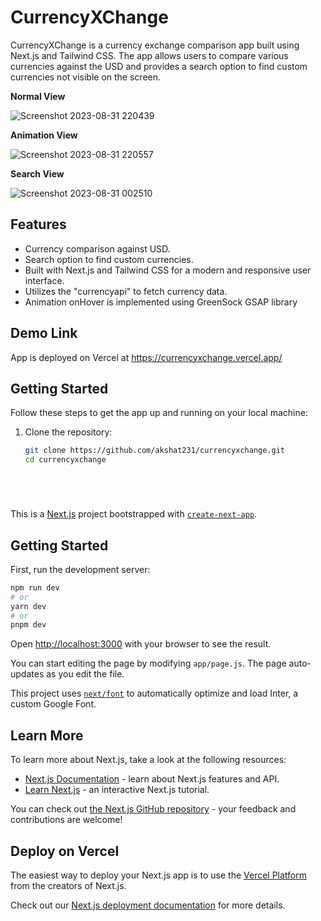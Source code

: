 # CurrencyXChange

CurrencyXChange is a currency exchange comparison app built using Next.js and Tailwind CSS. The app allows users to compare various currencies against the USD and provides a search option to find custom currencies not visible on the screen.

<b>**Normal View**</b>


![Screenshot 2023-08-31 220439](https://github.com/akshat231/CurrencyXChange/assets/56781907/4829d057-bee3-42cb-b149-34e305f5afa1)


<b>Animation View</b>


![Screenshot 2023-08-31 220557](https://github.com/akshat231/CurrencyXChange/assets/56781907/e2116a82-b0d6-40ad-8b45-891ce14b102d)


<b>Search View</b>





![Screenshot 2023-08-31 002510](https://github.com/akshat231/CurrencyXChange/assets/56781907/b9544dfc-eee2-41fa-b553-384a15f7edfa)



## Features

- Currency comparison against USD.
- Search option to find custom currencies.
- Built with Next.js and Tailwind CSS for a modern and responsive user interface.
- Utilizes the "currencyapi" to fetch currency data.
- Animation onHover is implemented using GreenSock GSAP library

## Demo Link

App is deployed on Vercel at https://currencyxchange.vercel.app/



## Getting Started

Follow these steps to get the app up and running on your local machine:

1. Clone the repository:

   ```sh
   git clone https://github.com/akshat231/currencyxchange.git
   cd currencyxchange






This is a [Next.js](https://nextjs.org/) project bootstrapped with [`create-next-app`](https://github.com/vercel/next.js/tree/canary/packages/create-next-app).

## Getting Started

First, run the development server:

```bash
npm run dev
# or
yarn dev
# or
pnpm dev
```

Open [http://localhost:3000](http://localhost:3000) with your browser to see the result.

You can start editing the page by modifying `app/page.js`. The page auto-updates as you edit the file.

This project uses [`next/font`](https://nextjs.org/docs/basic-features/font-optimization) to automatically optimize and load Inter, a custom Google Font.

## Learn More

To learn more about Next.js, take a look at the following resources:

- [Next.js Documentation](https://nextjs.org/docs) - learn about Next.js features and API.
- [Learn Next.js](https://nextjs.org/learn) - an interactive Next.js tutorial.

You can check out [the Next.js GitHub repository](https://github.com/vercel/next.js/) - your feedback and contributions are welcome!

## Deploy on Vercel

The easiest way to deploy your Next.js app is to use the [Vercel Platform](https://vercel.com/new?utm_medium=default-template&filter=next.js&utm_source=create-next-app&utm_campaign=create-next-app-readme) from the creators of Next.js.

Check out our [Next.js deployment documentation](https://nextjs.org/docs/deployment) for more details.
